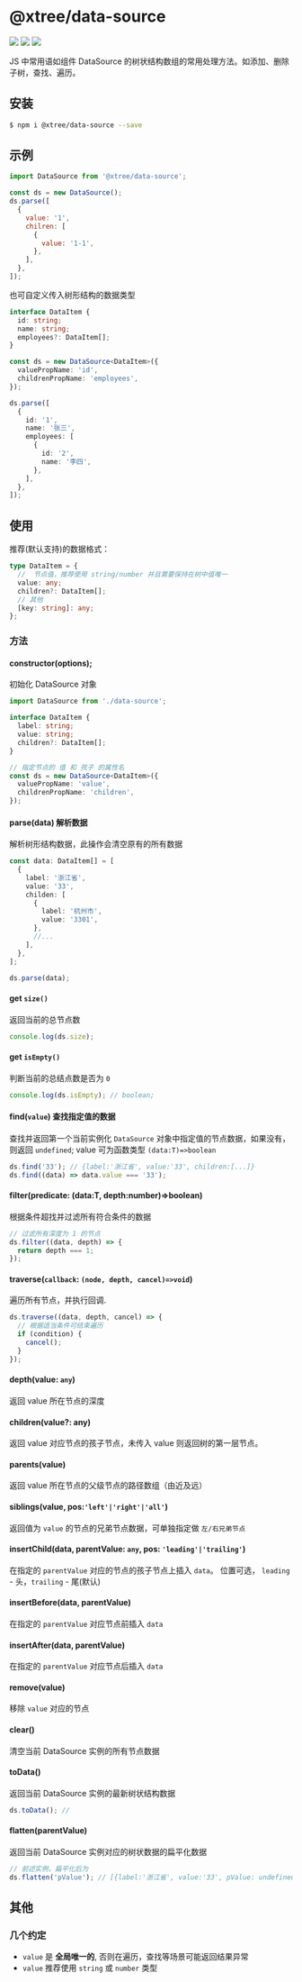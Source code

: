 # @xtree/data-source

![](https://img.shields.io/npm/v/@xtree/data-source)
![](https://img.shields.io/codecov/c/github/lianmin/data-source)
![](https://img.shields.io/github/license/lianmin/data-source)

JS 中常用语如组件 DataSource 的树状结构数组的常用处理方法。如添加、删除子树，查找、遍历。

## 安装

```bash
$ npm i @xtree/data-source --save
```

## 示例

```js
import DataSource from '@xtree/data-source';

const ds = new DataSource();
ds.parse([
  {
    value: '1',
    chilren: [
      {
        value: '1-1',
      },
    ],
  },
]);
```

也可自定义传入树形结构的数据类型

```ts
interface DataItem {
  id: string;
  name: string;
  employees?: DataItem[];
}

const ds = new DataSource<DataItem>({
  valuePropName: 'id',
  childrenPropName: 'employees',
});

ds.parse([
  {
    id: '1',
    name: '张三',
    employees: [
      {
        id: '2',
        name: '李四',
      },
    ],
  },
]);
```

## 使用

推荐(默认支持)的数据格式：

```typescript
type DataItem = {
  //  节点值，推荐使用 string/number 并且需要保持在树中值唯一
  value: any;
  children?: DataItem[];
  // 其他
  [key: string]: any;
};
```

### 方法

#### constructor(options);

初始化 DataSource 对象

```typescript
import DataSource from './data-source';

interface DataItem {
  label: string;
  value: string;
  children?: DataItem[];
}

// 指定节点的 值 和 孩子 的属性名
const ds = new DataSource<DataItem>({
  valuePropName: 'value',
  childrenPropName: 'children',
});
```

#### parse(data) 解析数据

解析树形结构数据，此操作会清空原有的所有数据

```typescript
const data: DataItem[] = [
  {
    label: '浙江省',
    value: '33',
    childen: [
      {
        label: '杭州市',
        value: '3301',
      },
      //...
    ],
  },
];

ds.parse(data);
```

#### get `size()`

返回当前的总节点数

```ts
console.log(ds.size);
```

#### get `isEmpty()`

判断当前的总结点数是否为 `0`

```ts
console.log(ds.isEmpty); // boolean;
```

#### find(`value`) 查找指定值的数据

查找并返回第一个当前实例化 `DataSource` 对象中指定值的节点数据，如果没有，则返回 `undefined`;
value 可为函数类型 `(data:T)=>boolean`

```typescript
ds.find('33'); // {label:'浙江省', value:'33', children:[...]}
ds.find((data) => data.value === '33');
```

#### filter(predicate: (data:T, depth:number)=>boolean)

根据条件超找并过滤所有符合条件的数据

```ts
// 过滤所有深度为 1 的节点
ds.filter((data, depth) => {
  return depth === 1;
});
```

#### traverse(`callback`: `(node, depth, cancel)=>void`)

遍历所有节点，并执行回调.

```ts
ds.traverse((data, depth, cancel) => {
  // 根据适当条件可结束遍历
  if (condition) {
    cancel();
  }
});
```

#### depth(value: `any`)

返回 value 所在节点的深度

#### children(value?: any)

返回 value 对应节点的孩子节点，未传入 value 则返回树的第一层节点。

#### parents(value)

返回 value 所在节点的父级节点的路径数组（由近及远）

#### siblings(value, pos:`'left'|'right'|'all'`)

返回值为 `value` 的节点的兄弟节点数据，可单独指定做 `左/右兄弟节点`

#### insertChild(data, parentValue: `any`, pos: `'leading'|'trailing'`)

在指定的 `parentValue` 对应的节点的孩子节点上插入 `data`。 位置可选， `leading` - 头，`trailing` - 尾(默认)

#### insertBefore(data, parentValue)

在指定的 `parentValue` 对应节点前插入 `data`

#### insertAfter(data, parentValue)

在指定的 `parentValue` 对应节点后插入 `data`

#### remove(value)

移除 `value` 对应的节点

#### clear()

清空当前 DataSource 实例的所有节点数据

#### toData()

返回当前 DataSource 实例的最新树状结构数据

```ts
ds.toData(); //
```

#### flatten(parentValue)

返回当前 DataSource 实例对应的树状数据的扁平化数据

```ts
// 前述实例，扁平化后为
ds.flatten('pValue'); // [{label:'浙江省', value:'33', pValue: undefined}, {label:'杭州市', value:'3301', pValue:'33'}, ... ]
```

## 其他

### 几个约定

- `value` 是 **全局唯一的**, 否则在遍历，查找等场景可能返回结果异常
- `value` 推荐使用 `string` 或 `number` 类型
